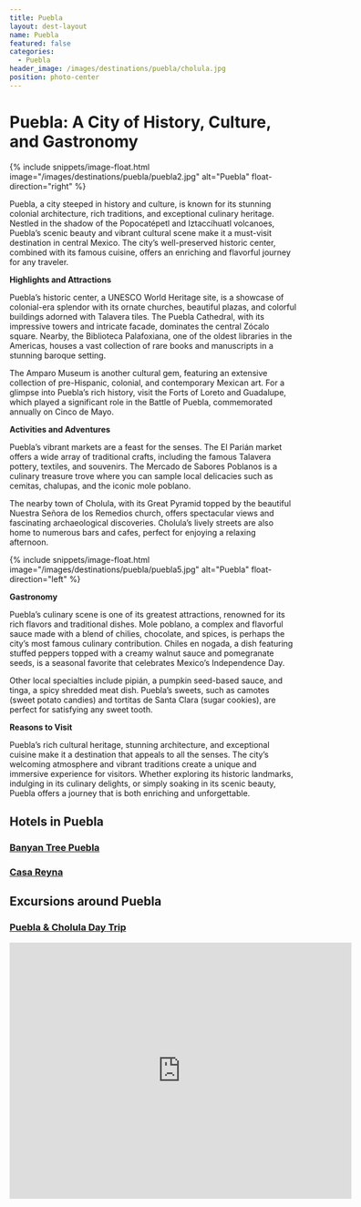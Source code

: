 ```yaml
---
title: Puebla
layout: dest-layout
name: Puebla
featured: false
categories:
  - Puebla
header_image: /images/destinations/puebla/cholula.jpg
position: photo-center
---
```

# **Puebla: A City of History, Culture, and Gastronomy**

{% include snippets/image-float.html image="/images/destinations/puebla/puebla2.jpg" alt="Puebla" float-direction="right" %}

Puebla, a city steeped in history and culture, is known for its stunning colonial architecture, rich traditions, and exceptional culinary heritage. Nestled in the shadow of the Popocatépetl and Iztaccíhuatl volcanoes, Puebla’s scenic beauty and vibrant cultural scene make it a must-visit destination in central Mexico. The city’s well-preserved historic center, combined with its famous cuisine, offers an enriching and flavorful journey for any traveler.

**Highlights and Attractions**

Puebla’s historic center, a UNESCO World Heritage site, is a showcase of colonial-era splendor with its ornate churches, beautiful plazas, and colorful buildings adorned with Talavera tiles. The Puebla Cathedral, with its impressive towers and intricate facade, dominates the central Zócalo square. Nearby, the Biblioteca Palafoxiana, one of the oldest libraries in the Americas, houses a vast collection of rare books and manuscripts in a stunning baroque setting.

The Amparo Museum is another cultural gem, featuring an extensive collection of pre-Hispanic, colonial, and contemporary Mexican art. For a glimpse into Puebla’s rich history, visit the Forts of Loreto and Guadalupe, which played a significant role in the Battle of Puebla, commemorated annually on Cinco de Mayo.

**Activities and Adventures**

Puebla’s vibrant markets are a feast for the senses. The El Parián market offers a wide array of traditional crafts, including the famous Talavera pottery, textiles, and souvenirs. The Mercado de Sabores Poblanos is a culinary treasure trove where you can sample local delicacies such as cemitas, chalupas, and the iconic mole poblano.

The nearby town of Cholula, with its Great Pyramid topped by the beautiful Nuestra Señora de los Remedios church, offers spectacular views and fascinating archaeological discoveries. Cholula’s lively streets are also home to numerous bars and cafes, perfect for enjoying a relaxing afternoon.

{% include snippets/image-float.html image="/images/destinations/puebla/puebla5.jpg" alt="Puebla" float-direction="left" %}

**Gastronomy**

Puebla’s culinary scene is one of its greatest attractions, renowned for its rich flavors and traditional dishes. Mole poblano, a complex and flavorful sauce made with a blend of chilies, chocolate, and spices, is perhaps the city’s most famous culinary contribution. Chiles en nogada, a dish featuring stuffed peppers topped with a creamy walnut sauce and pomegranate seeds, is a seasonal favorite that celebrates Mexico’s Independence Day.

Other local specialties include pipián, a pumpkin seed-based sauce, and tinga, a spicy shredded meat dish. Puebla’s sweets, such as camotes (sweet potato candies) and tortitas de Santa Clara (sugar cookies), are perfect for satisfying any sweet tooth.

**Reasons to Visit**

Puebla’s rich cultural heritage, stunning architecture, and exceptional cuisine make it a destination that appeals to all the senses. The city’s welcoming atmosphere and vibrant traditions create a unique and immersive experience for visitors. Whether exploring its historic landmarks, indulging in its culinary delights, or simply soaking in its scenic beauty, Puebla offers a journey that is both enriching and unforgettable.

## Hotels in Puebla

<section class='grid'>
<div class="col-3_sm-4_xs-6 padded-1">
    <a href="/hotels/banyanpue">
        <div class="bg-image square" style="background-image:url('/images/hotels/banyanpuebla/banyanpue4.webp')">  </div>
        <h3 class='center'>Banyan Tree Puebla</h3>        
    </a>  
</div>

<div class="col-3_sm-4_xs-6 padded-1">
    <a href="/hotels/casareyna">
        <div class="bg-image square" style="background-image:url('/images/hotels/casareyna/casareyna5.jpg')"></div>
        <h3 class='center'>Casa Reyna</h3>        
    </a>  
</div>

<!-- <div class="col-3_sm-4_xs-6 padded-1">
    <a href="/hotels/cartesiano">
        <div class="bg-image square" style="background-image:url('/images/hotels/cartesiano/cartesiano1.jpg')"></div>
        <h3 class='center'>Cartesiano Boutique & Wellness</h3>        
    </a>  
</div> -->


</section>

## Excursions around Puebla

<section class='grid'>

<div class="col-3_sm-4_xs-6 padded-1">
    <a href="/excursions/pueblacholexc">
        <div class="bg-image square" style="background-image:url('/images/destinations/puebla/puebla4.jpg')">  </div>
        <h3 class='center'>Puebla & Cholula Day Trip</h3>        
    </a>  
</div>

<div class='map-container center margin-1'>

<iframe src="https://www.google.com/maps/embed?pb=!1m18!1m12!1m3!1d120689.12731697233!2d-98.27458376048313!3d19.04019120512156!2m3!1f0!2f0!3f0!3m2!1i1024!2i768!4f13.1!3m3!1m2!1s0x85cfc0bd5ebc7a3b%3A0x48a6461de494ad95!2sHeroica%20Puebla%20de%20Zaragoza%2C%20Pue.%2C%20M%C3%A9xico!5e0!3m2!1ses!2ses!4v1739389801235!5m2!1ses!2ses" width="600" height="450" style="border:0;" allowfullscreen="" loading="lazy" referrerpolicy="no-referrer-when-downgrade"></iframe>

</div>

</section>